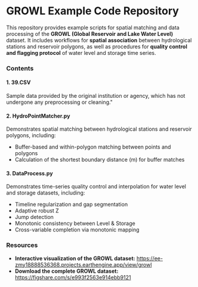 # **GROWL Example Code Repository**

This repository provides example scripts for  spatial matching and data processing of the **GROWL (Global Reservoir and Lake Water Level)** dataset. It includes workflows for **spatial association** between hydrological stations and reservoir polygons, as well as procedures for **quality control and flagging protocol** of water level and storage time series.

### **Contents**

#### **1. 39.CSV**
Sample data provided by the original institution or agency, which has not undergone any preprocessing or cleaning."

#### **2. HydroPointMatcher.py**

Demonstrates spatial matching between hydrological stations and reservoir polygons, including:

- Buffer-based and within-polygon matching between points and polygons
- Calculation of the shortest boundary distance (m) for buffer matches

#### **3. DataProcess.py**

Demonstrates time-series quality control and interpolation for water level and storage datasets, including:

- Timeline regularization and gap segmentation
- Adaptive robust Z 
- Jump detection
- Monotonic consistency between Level & Storage
- Cross-variable completion via monotonic mapping

### **Resources**

- **Interactive visualization of the GROWL dataset:** https://ee-zmy18888536368.projects.earthengine.app/view/growl
- **Download the complete GROWL dataset:** https://figshare.com/s/e993f2563e914ebb9121
